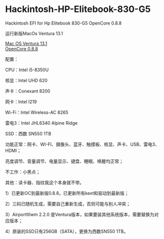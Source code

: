 # Hackintosh-HP-Elitebook-830-G5
Hackintosh EFI for Hp Elitebook 830-G5 OpenCore 0.8.8

运行新版MacOs Ventura 13.1 


  <A href="http://bbsimg.beareyes.com.cn/jpic/1/2023/02/20230206_101822_1.jpg" target=_blank>Mac OS Ventura 13.1</A>
  <A href="http://pc.beareyes.com.cn/jpic/1/2023/02/20230206_103120_1.jpg" target=_blank><BR>OpenCore 0.8.8</A>
  
  配置：

CPU：Intel i5-8350U

核显：Intel UHD 620

声卡：Conexant 8200

网卡：Intel I219

Wi-Fi：Intel Wireless-AC 8265

雷电3：Intel JHL6340 Alpine Ridge

SSD：西数 SN550 1TB




功能正常：网卡、WI-FI、摄像头、蓝牙、触摸板、核显、声卡、USB、雷电3、HDMI；

亮度调节、音量调节、电量显示、键盘、睡眠、唤醒均正常；

不工作：小黑点；

其他：读卡器、指纹我这个本身就不带。



1）已更新OC到最新版0.8.8，已更新所有kext和驱动到最新版；

2）三码已随机生成，需要自己重新生成，否则可能与别人冲突；

3）AirportItlwm 2.2.0 是Ventura版本，如果要装其他系统版本，需要替换为对应版本；

4）原装的SSD只有256GB（SATA），更换为西数SN550 1TB。
